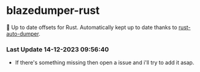 # blazedumper-rust

🚀 Up to date offsets for Rust. Automatically kept up to date thanks to [rust-auto-dumper](https://github.com/Akandesh/rust-auto-dumper).


### Last Update 14-12-2023 09:56:40
- If there's something missing then open a issue and i'll try to add it asap.